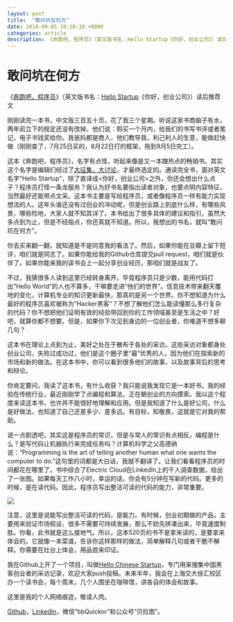 ```yaml
---
layout: post
title:  "敢问坑在何方"
date: 2018-09-05 19:18:10 +0800
categories: article
description: 《奔跑吧，程序员》（英文版书名：Hello Startup《你好，创业公司》）读后推荐文
---
```


# 敢问坑在何方

《[奔跑吧，程序员](http://www.ituring.com.cn/book/1776)》（英文版书名：[Hello Startup](https://www.hello-startup.net/)《你好，创业公司》）读后推荐文

刚刚读完一本书，中文版三百五十页，花了我三个星期。听说这家书商脑子有水，两年前立下的规定还没有改掉。他们说：购买一个月内，给我们的书写书评或者笔记，电子书钱奖给你。我爸妈都是商人，他们教导我，利己利人的生意，能做赶快做（刚刚查了，7月25日买的，8月22日打的框架，拖到9月5日完工）。

这本《奔跑吧，程序员》，名字有点怪，听起来像是又一本蹭热点的畅销书。其实这个名字是编辑们经过了[大征集，大讨论](https://mp.weixin.qq.com/s?__biz=MjM5Njc0MjIwMA==&mid=2649647224&idx=1&sn=bc0c56e4eaadaac69d3b99592d41bbac&chksm=befe5d2f8989d43981545b0785f26c3faa52665b976a59d713ba24b28e2c5c498cec384b7dab&scene=21#wechat_redirect)，才最终选定的。通读完全书，面对英文名字“Hello Startup”，除了直译成<你好，创业公司>之外，你还会想出什么点子？程序员打怪一条龙服务？我认为好书名要指出读者对象，也要点明内容特征，当然最好还能带点文采。这本书主要是写给程序员，或者像程序员一样有能力实现想法的人。这年头谁还没有过创业的冲动呢，但是创业路上到底什么样，有哪些风景，哪些险地，大家人就不知其详了。本书给出了很多具体的建议和指引，虽然大多点到为止，但是不经指点，你还真就不知道。所以，我想出的书名，就叫“敢问坑在何方”。

你去买来翻一翻，就知道是不是同意我的看法了。然后，如果你能在豆瓣上留下短评，咱们就是同志了。如果你能给我的Github仓库提交pull request，咱们就是伙伴了。如果你能来我的读书会上一起分享创业经历，那咱们就是战友了。

不过，我猜很多人读到这里已经转身离开。毕竟程序员只是少数，能用代码打出“Hello World”的人也不算多，干嘛要走进“他们的世界”。信息技术带来翻天覆地的变化，计算机专业的知识更新最快，那真的是另一个世界。你不想知道为什么最好的程序员喜欢被称为”Hacker黑客“？不想了解他们怎么能读懂那么多行复杂的代码？你不想把他们证明有效的经验带回到你的工作领域甚至是生活之中？好吧，就算你都不想要。但是，如果你下次见到身边的一位创业者，你难道不想多聊几句？

这本书在理论上点到为止，美好之处在于散布于各处的采访。这些采访对象都身处创业公司，失败过成功过，他们是这个圈子里“最”优秀的人，因为他们在探索新的市场和新的做法。在这本书中，你可以看到很多他们的故事，以及故事背后的思考和辩论。

你肯定要问，我读了这本书，有什么收获？我只能说我发现它是一本好书。我的经验在传统行业，最近刚刚学了点编程和算法，正在朝创业的方向摸索。我以这个程度来读这本书，也许并不能很好地理解和应用。但是我知道了什么是好公司，什么是好做法，也知道了自己还差多少、差多远。有目标，知敬畏，这就是它对我的帮助。

说一点剧透吧，其实这是程序员的常识，但是与常人的常识有点相反。编程是什么？是写代码让机器执行来完成任务吗？计算机科学之父高德纳说：“Programming is the art of telling another human what one wants the computer to do.”这句里的词都是大白话，我就不翻译了。让我们看看程序员的时间都花在哪里了。书中综合了Electric Cloud在LinkedIn上的千人调查数据，给出了一张图。如果每天工作八小时，幸运的话，你会有5分钟在写新的代码。更多的时候，是在读代码。因此，程序员写出整洁可读的代码的能力，非常重要。

![](https://ws1.sinaimg.cn/large/006tNbRwgy1fuyqrniptzj30qo0n8myu.jpg)

注意，这里是说能写出整洁可读的代码，是能力。有时候，创业初期做的产品，主要用来验证市场假设，很多不需要可持续发展，那么不妨先拼凑出来，毕竟速度制胜。你看，此书就是这么接地气。所以，这本520页的书不是拿来读的，是要拿来体会的。它就像一本菜谱，告诉你这样那样的做法，简单解释几句或者干脆不解释。你需要在灶台上体会，用品尝来印证。

我在Github上开了一个项目，叫做[Hello Chinese Startup](https://github.com/John-Qu/Hello-Chinese-Startup)，专门用来搜集中国黑客创业者的采访记录，欢迎大家push投稿。未来半年，我会在上海交大徐汇校区办一个读书会，每个周末，几个人围坐在咖啡馆，讲各自的体会和故事。

这里是我的个人网络痕迹，敬请人肉。

[Github](https://github.com/John-Qu)，[LinkedIn](https://www.linkedin.com/in/%E6%94%BF-%E6%9B%B2-1b20b5147/)，微信“bbQuickor”和公众号“贝拉图”。